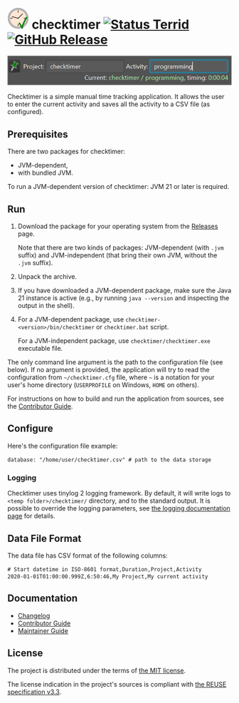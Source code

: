 <!--
SPDX-FileCopyrightText: 2024-2025 Friedrich von Never <friedrich@fornever.me>

SPDX-License-Identifier: MIT
-->

![Project icon][icons.checktimer] checktimer [![Status Terrid][status-terrid]][andivionian-status-classifier] [![GitHub Release][badge.release]][releases]
==========

![checktimer screenshot][screenshot]

Checktimer is a simple manual time tracking application. It allows the user to enter the current activity and saves all the activity to a CSV file (as configured).

Prerequisites
-------------
There are two packages for checktimer:
- JVM-dependent,
- with bundled JVM.

To run a JVM-dependent version of checktimer: JVM 21 or later is required.

Run
---
1. Download the package for your operating system from the [Releases][releases] page.

   Note that there are two kinds of packages: JVM-dependent (with `.jvm` suffix) and JVM-independent (that bring their own JVM, without the `.jvm` suffix).
2. Unpack the archive.
3. If you have downloaded a JVM-dependent package, make sure the Java 21 instance is active (e.g., by running `java --version` and inspecting the output in the shell).
4. For a JVM-dependent package, use `checktimer-<version>/bin/checktimer` or `checktimer.bat` script.

   For a JVM-independent package, use `checktimer/checktimer.exe` executable file.

The only command line argument is the path to the configuration file (see below). If no argument is provided, the application will try to read the configuration from `~/checktimer.cfg` file, where `~` is a notation for your user's home directory (`USERPROFILE` on Windows, `HOME` on others).

For instructions on how to build and run the application from sources, see the [Contributor Guide][docs.contributing].

Configure
---------
Here's the configuration file example:
```
database: "/home/user/checktimer.csv" # path to the data storage
```

### Logging
Checktimer uses tinylog 2 logging framework. By default, it will write logs to `<temp folder>/checktimer/` directory, and to the standard output. It is possible to override the logging parameters, see [the logging documentation page][docs.tinylog] for details.

Data File Format
----------------
The data file has CSV format of the following columns:
```csv
# Start datetime in ISO-8601 format,Duration,Project,Activity
2020-01-01T01:00:00.999Z,6:50:46,My Project,My current activity
```

Documentation
-------------
- [Changelog][docs.changelog]
- [Contributor Guide][docs.contributing]
- [Maintainer Guide][docs.maintainer-guide]

License
-------
The project is distributed under the terms of [the MIT license][docs.license].

The license indication in the project's sources is compliant with [the REUSE specification v3.3][reuse.spec].

[andivionian-status-classifier]: https://andivionian.fornever.me/v1/#status-terrid-
[badge.release]: https://img.shields.io/github/v/release/ForNeVeR/checktimer
[docs.changelog]: CHANGELOG.md
[docs.contributing]: CONTRIBUTING.md
[docs.license]: LICENSE.txt
[docs.maintainer-guide]: MAINTAINERSHIP.md
[docs.tinylog]: https://tinylog.org/v2/configuration/
[icons.checktimer]: src/main/resources/icons/checktimer.svg
[releases]: https://github.com/ForNeVeR/checktimer/releases
[reuse.spec]: https://reuse.software/spec-3.3/
[screenshot]: docs/screenshot.png
[status-terrid]: https://img.shields.io/badge/status-terrid-green.svg
